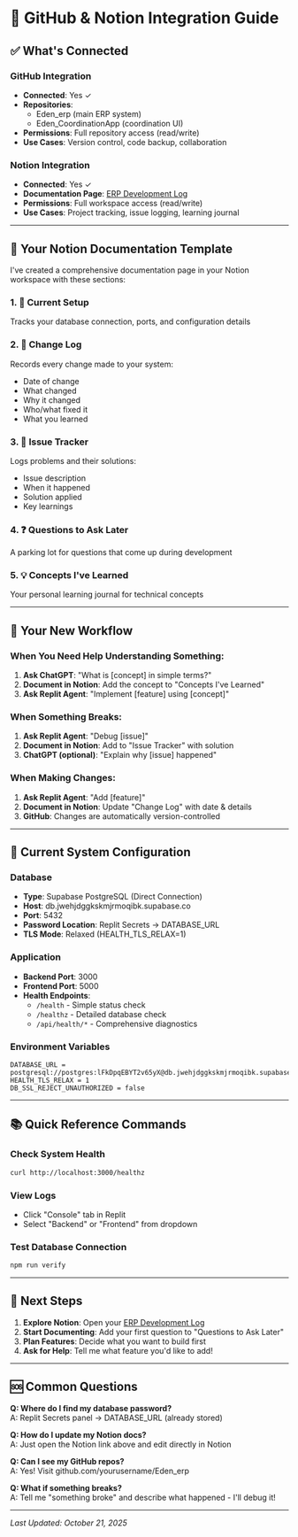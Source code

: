 # 🔗 GitHub & Notion Integration Guide

## ✅ What's Connected

### GitHub Integration
- **Connected**: Yes ✓
- **Repositories**: 
  - Eden_erp (main ERP system)
  - Eden_CoordinationApp (coordination UI)
- **Permissions**: Full repository access (read/write)
- **Use Cases**: Version control, code backup, collaboration

### Notion Integration  
- **Connected**: Yes ✓
- **Documentation Page**: [ERP Development Log](https://www.notion.so/ERP-MASTER-PLAN-2911f729313880bf8f3dca6ef8e8dd73)
- **Permissions**: Full workspace access (read/write)
- **Use Cases**: Project tracking, issue logging, learning journal

---

## 📝 Your Notion Documentation Template

I've created a comprehensive documentation page in your Notion workspace with these sections:

### 1. 🔧 Current Setup
Tracks your database connection, ports, and configuration details

### 2. 📅 Change Log  
Records every change made to your system:
- Date of change
- What changed
- Why it changed
- Who/what fixed it
- What you learned

### 3. 🐛 Issue Tracker
Logs problems and their solutions:
- Issue description
- When it happened
- Solution applied
- Key learnings

### 4. ❓ Questions to Ask Later
A parking lot for questions that come up during development

### 5. 💡 Concepts I've Learned
Your personal learning journal for technical concepts

---

## 🔄 Your New Workflow

### When You Need Help Understanding Something:
1. **Ask ChatGPT**: "What is [concept] in simple terms?"
2. **Document in Notion**: Add the concept to "Concepts I've Learned"
3. **Ask Replit Agent**: "Implement [feature] using [concept]"

### When Something Breaks:
1. **Ask Replit Agent**: "Debug [issue]"
2. **Document in Notion**: Add to "Issue Tracker" with solution
3. **ChatGPT (optional)**: "Explain why [issue] happened"

### When Making Changes:
1. **Ask Replit Agent**: "Add [feature]"
2. **Document in Notion**: Update "Change Log" with date & details
3. **GitHub**: Changes are automatically version-controlled

---

## 💾 Current System Configuration

### Database
- **Type**: Supabase PostgreSQL (Direct Connection)
- **Host**: db.jwehjdggkskmjrmoqibk.supabase.co
- **Port**: 5432
- **Password Location**: Replit Secrets → DATABASE_URL
- **TLS Mode**: Relaxed (HEALTH_TLS_RELAX=1)

### Application
- **Backend Port**: 3000
- **Frontend Port**: 5000
- **Health Endpoints**: 
  - `/health` - Simple status check
  - `/healthz` - Detailed database check
  - `/api/health/*` - Comprehensive diagnostics

### Environment Variables
```
DATABASE_URL = postgresql://postgres:lFkDpqEBYT2v65yX@db.jwehjdggkskmjrmoqibk.supabase.co:5432/postgres
HEALTH_TLS_RELAX = 1
DB_SSL_REJECT_UNAUTHORIZED = false
```

---

## 📚 Quick Reference Commands

### Check System Health
```bash
curl http://localhost:3000/healthz
```

### View Logs
- Click "Console" tab in Replit
- Select "Backend" or "Frontend" from dropdown

### Test Database Connection
```bash
npm run verify
```

---

## 🎯 Next Steps

1. **Explore Notion**: Open your [ERP Development Log](https://www.notion.so/ERP-MASTER-PLAN-2911f729313880bf8f3dca6ef8e8dd73)
2. **Start Documenting**: Add your first question to "Questions to Ask Later"
3. **Plan Features**: Decide what you want to build first
4. **Ask for Help**: Tell me what feature you'd like to add!

---

## 🆘 Common Questions

**Q: Where do I find my database password?**  
A: Replit Secrets panel → DATABASE_URL (already stored)

**Q: How do I update my Notion docs?**  
A: Just open the Notion link above and edit directly in Notion

**Q: Can I see my GitHub repos?**  
A: Yes! Visit github.com/yourusername/Eden_erp

**Q: What if something breaks?**  
A: Tell me "something broke" and describe what happened - I'll debug it!

---

*Last Updated: October 21, 2025*
